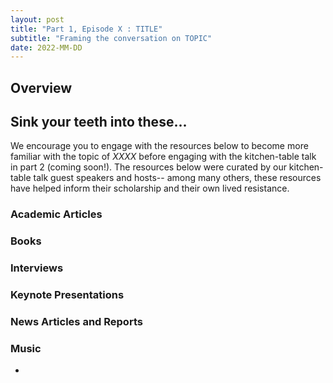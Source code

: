 ```yaml
---
layout: post
title: "Part 1, Episode X : TITLE"
subtitle: "Framing the conversation on TOPIC"
date: 2022-MM-DD
---
```


## Overview


## Sink your teeth into these...
We encourage you to engage with the resources below to become more familiar with the topic of *XXXX* before engaging with the kitchen-table talk in part 2 (coming soon!). The resources below were curated by our kitchen-table talk guest speakers and hosts-- among many others, these resources have helped inform their scholarship and their own lived resistance.

<!-- some suggested categories, dont need to use all -->
### Academic Articles
### Books
### Interviews
### Keynote Presentations
### News Articles and Reports
### Music
- 
